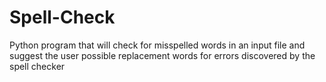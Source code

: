 # Spell-Check
Python program that will check for misspelled words in an input file and suggest the user possible replacement words for errors discovered by the spell checker
